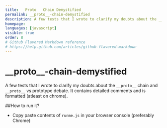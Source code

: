 ```yaml
---
title:   Proto   Chain Demystified
permalink: __proto__-chain-demystified
description: A few tests that I wrote to clarify my doubts about the __proto__ chain and __proto__ vs prototype debate
homepage: 
languages: [javascript]
visible: true
order: 8
# Github Flavored Markdown reference
# https://help.github.com/articles/github-flavored-markdown
---
```



\_\_proto\_\_-chain-demystified
===========================

A few tests that I wrote to clarify my doubts about the `__proto__` chain and `__proto__` vs prototype debate. It contains detailed comments and is formatted (atleast on chrome).

##How to run it?

- Copy paste contents of `runme.js` in your browser console (preferably Chrome)
